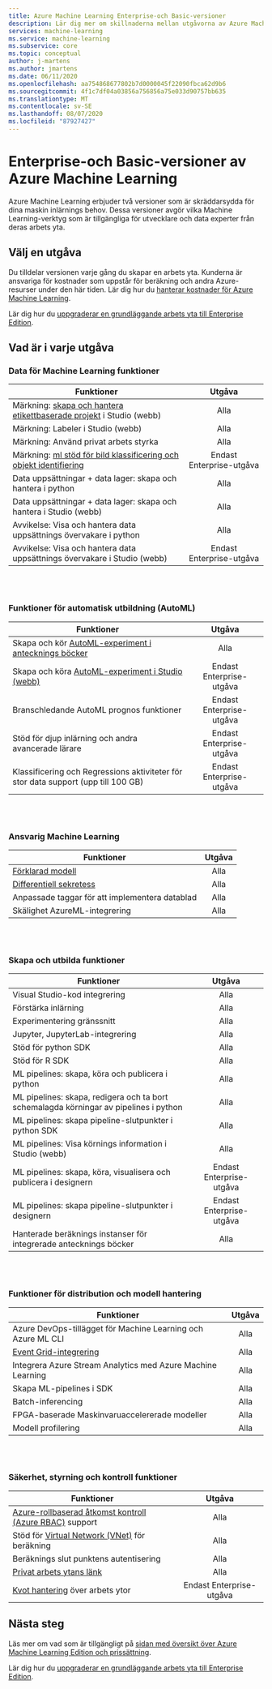 ```yaml
---
title: Azure Machine Learning Enterprise-och Basic-versioner
description: Lär dig mer om skillnaderna mellan utgåvorna av Azure Machine Learning.
services: machine-learning
ms.service: machine-learning
ms.subservice: core
ms.topic: conceptual
author: j-martens
ms.author: jmartens
ms.date: 06/11/2020
ms.openlocfilehash: aa754868677802b7d0000045f22090fbca62d9b6
ms.sourcegitcommit: 4f1c7df04a03856a756856a75e033d90757bb635
ms.translationtype: MT
ms.contentlocale: sv-SE
ms.lasthandoff: 08/07/2020
ms.locfileid: "87927427"
---
```

# <a name="enterprise-and-basic-editions-of-azure-machine-learning"></a>Enterprise-och Basic-versioner av Azure Machine Learning 

Azure Machine Learning erbjuder två versioner som är skräddarsydda för dina maskin inlärnings behov. Dessa versioner avgör vilka Machine Learning-verktyg som är tillgängliga för utvecklare och data experter från deras arbets yta.

## <a name="choose-an-edition"></a>Välj en utgåva

Du tilldelar versionen varje gång du skapar en arbets yta. Kunderna är ansvariga för kostnader som uppstår för beräkning och andra Azure-resurser under den här tiden. Lär dig hur du [hanterar kostnader för Azure Machine Learning](concept-plan-manage-cost.md).

Lär dig hur du [uppgraderar en grundläggande arbets yta till Enterprise Edition](how-to-manage-workspace.md#upgrade). 

## <a name="whats-in-each-edition"></a>Vad är i varje utgåva

### <a name="data-for-machine-learning-capabilities"></a>Data för Machine Learning funktioner  

| Funktioner                     | Utgåva                 |
|------------------------------------------------------------------------------------|:-----------:|
| Märkning: [skapa och hantera etikettbaserade projekt](tutorial-labeling.md) i Studio (webb)                                                | Alla                     |
| Märkning: Labeler i Studio (webb)                                    | Alla                     |
| Märkning: Använd privat arbets styrka                               | Alla                     |
| Märkning: [ml stöd för bild klassificering och objekt identifiering](how-to-label-images.md)                  | Endast Enterprise-utgåva |
| Data uppsättningar + data lager: skapa och hantera i python                       | Alla                     |
| Data uppsättningar + data lager: skapa och hantera i Studio (webb)                         | Alla                     |
| Avvikelse: Visa och hantera data uppsättnings övervakare i python                           | Alla                     |
| Avvikelse: Visa och hantera data uppsättnings övervakare i Studio (webb)                            | Endast Enterprise-utgåva |


<br/>
<br/>

### <a name="automated-training-capabilities-automl"></a>Funktioner för automatisk utbildning (AutoML)

| Funktioner    | Utgåva                 |
|------------------------------------------------------------------------------------|:-----------:|
| Skapa och kör [AutoML-experiment i antecknings böcker](how-to-configure-auto-train.md)               | Alla                     |
| Skapa och köra [AutoML-experiment i Studio (webb)](how-to-use-automated-ml-for-ml-models.md)   | Endast Enterprise-utgåva |
| Branschledande AutoML prognos funktioner             | Endast Enterprise-utgåva |
| Stöd för djup inlärning och andra avancerade lärare | Endast Enterprise-utgåva |
| Klassificering och Regressions aktiviteter för stor data support (upp till 100 GB)                     | Endast Enterprise-utgåva |


<br/>
<br/>

### <a name="responsible-machine-learning"></a>Ansvarig Machine Learning

| Funktioner    | Utgåva                 |
|------------------------------------------------------------------------------------|:-----------:|
| [Förklarad modell](how-to-machine-learning-interpretability-automl.md)                                              | Alla                     |
| [Differentiell sekretess](how-to-differential-privacy.md)                          | Alla                     |
| Anpassade taggar för att implementera datablad    | Alla                     |
| Skälighet AzureML-integrering                                      | Alla                     |

<br/>
<br/>


### <a name="build-and-train-capabilities"></a>Skapa och utbilda funktioner

| Funktioner    | Utgåva                 |
|------------------------------------------------------------------------------------|:-----------:|
| Visual Studio-kod integrering                                                     | Alla                     |
| Förstärka inlärning                                                             | Alla                     |
| Experimentering gränssnitt                                                                 | Alla                     |
| Jupyter, JupyterLab-integrering                                                    | Alla                     |
| Stöd för python SDK                                                                 | Alla                     |
| Stöd för R SDK                                                                      | Alla                     |
| ML pipelines: skapa, köra och publicera i python                           | Alla                     |
| ML pipelines: skapa, redigera och ta bort schemalagda körningar av pipelines i python| Alla                     |
| ML pipelines: skapa pipeline-slutpunkter i python SDK                                   | Alla                     |
| ML pipelines: Visa körnings information i Studio (webb)                                              | Alla                     |
| ML pipelines: skapa, köra, visualisera och publicera i designern                  | Endast Enterprise-utgåva |
| ML pipelines: skapa pipeline-slutpunkter i designern | Endast Enterprise-utgåva |
| Hanterade beräknings instanser för integrerade antecknings böcker                                 | Alla                     |


<br/>
<br/>

### <a name="deployment-and-model-management-capabilities"></a>Funktioner för distribution och modell hantering

| Funktioner                            | Utgåva                 |
|------------------------------------------------------------------------------------|:-----------:|
| Azure DevOps-tillägget för Machine Learning och Azure ML CLI                 | Alla                     |
| [Event Grid-integrering](how-to-use-event-grid.md)                                                             | Alla                     |
| Integrera Azure Stream Analytics med Azure Machine Learning                       | Alla                     |
| Skapa ML-pipelines i SDK                                                         | Alla                     |
| Batch-inferencing                                                                  | Alla                     |
| FPGA-baserade Maskinvaruaccelererade modeller                                             | Alla                     |
| Modell profilering                                                                    | Alla                     |

<br/>
<br/>

### <a name="security-governance-and-control-capabilities"></a>Säkerhet, styrning och kontroll funktioner

| Funktioner     | Utgåva                 |
|------------------------------------------------------------------------------------|:-----------:|
| [Azure-rollbaserad åtkomst kontroll (Azure RBAC)](how-to-assign-roles.md) support                                           | Alla                     |
| Stöd för [Virtual Network (VNet)](how-to-enable-virtual-network.md) för beräkning                                         | Alla                     |
| Beräknings slut punktens autentisering                                                    | Alla                     |
| [Privat arbets ytans länk](how-to-configure-private-link.md)                                                            | Alla                     |
| [Kvot hantering](how-to-manage-quotas.md) över arbets ytor                                                 | Endast Enterprise-utgåva |

## <a name="next-steps"></a>Nästa steg

Läs mer om vad som är tillgängligt på [sidan med översikt över Azure Machine Learning Edition och prissättning](https://azure.microsoft.com/pricing/details/machine-learning/). 

Lär dig hur du [uppgraderar en grundläggande arbets yta till Enterprise Edition](how-to-manage-workspace.md#upgrade). 
